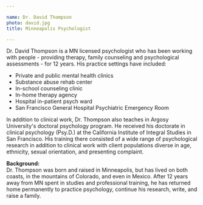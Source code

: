 ```yaml
---

name: Dr. David Thompson
photo: david.jpg
title: Minneapolis Psychologist

---
```


Dr. David Thompson is a MN licensed psychologist who has been working with people - providing therapy, family counseling and psychological assessments - for 12 years. His practice settings have included:

* Private and public mental health clinics
* Substance abuse rehab center
* In-school counseling clinic
* In-home therapy agency
* Hospital in-patient psych ward
* San Francisco General Hospital Psychiatric Emergency Room

In addition to clinical work, Dr. Thompson also teaches in Argosy University's doctoral psychology program. He received his doctorate in clinical psychology (Psy.D.) at the California Institute of Integral Studies in San Francisco. His training there consisted of a wide range of psychological research in addition to clinical work with client populations diverse in age, ethnicity, sexual orientation, and presenting complaint.

**Background:**  
Dr. Thompson was born and raised in Minneapolis, but has lived on both coasts, in the mountains of Colorado, and even in Mexico. After 12 years away from MN spent in studies and professional training, he has returned home permanently to practice psychology, continue his research, write, and raise a family.